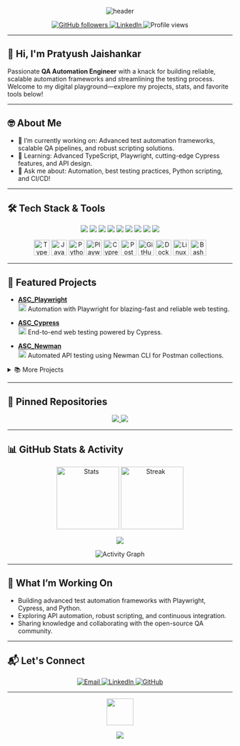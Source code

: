 <!-- Profile README for Pratyush Jaishankar -->

<!-- Banner / Header -->
<p align="center">
  <img src="https://capsule-render.vercel.app/api?type=waving&color=0:0099ff,100:00cc99&height=180&section=header&text=Pratyush%20Jaishankar&fontSize=40&fontAlign=50&fontColor=ffffff" alt="header"/>
</p>

<p align="center">
  <a href="https://github.com/PratyushJaishankar">
    <img src="https://img.shields.io/github/followers/PratyushJaishankar?label=GitHub&style=social" alt="GitHub followers"/>
  </a>
  <a href="https://www.linkedin.com/in/pratyushjaishankar">
    <img src="https://img.shields.io/badge/LinkedIn-0077B5?logo=linkedin&logoColor=white&style=flat-square" alt="LinkedIn"/>
  </a>
  <img src="https://komarev.com/ghpvc/?username=PratyushJaishankar&label=Profile%20views&color=0e75b6&style=flat" alt="Profile views"/>
</p>

---

## 👋 Hi, I'm Pratyush Jaishankar

Passionate **QA Automation Engineer** with a knack for building reliable, scalable automation frameworks and streamlining the testing process.  
Welcome to my digital playground—explore my projects, stats, and favorite tools below!

---

## 🤓 About Me

- 🔭 I’m currently working on: Advanced test automation frameworks, scalable QA pipelines, and robust scripting solutions.
- 🌱 Learning: Advanced TypeScript, Playwright, cutting-edge Cypress features, and API design.
- 💬 Ask me about: Automation, best testing practices, Python scripting, and CI/CD!

---

## 🛠️ Tech Stack & Tools

<p align="center">
  <img src="https://img.shields.io/badge/TypeScript-007ACC?logo=typescript&logoColor=white&style=flat-square"/>
  <img src="https://img.shields.io/badge/JavaScript-F7DF1E?logo=javascript&logoColor=black&style=flat-square"/>
  <img src="https://img.shields.io/badge/Cypress-17202C?logo=cypress&logoColor=white&style=flat-square"/>
  <img src="https://img.shields.io/badge/Playwright-2EAD33?logo=playwright&logoColor=white&style=flat-square"/>
  <img src="https://img.shields.io/badge/Python-3776AB?logo=python&logoColor=white&style=flat-square"/>
  <img src="https://img.shields.io/badge/Postman/Newman-FF6C37?logo=postman&logoColor=white&style=flat-square"/>
  <img src="https://img.shields.io/badge/Docker-2496ED?logo=docker&logoColor=white&style=flat-square"/>
  <img src="https://img.shields.io/badge/Linux-FCC624?logo=linux&logoColor=black&style=flat-square"/>
  <img src="https://img.shields.io/badge/Bash-4EAA25?logo=gnubash&logoColor=white&style=flat-square"/>
</p>

<p align="center">
  <img src="https://cdn.jsdelivr.net/gh/devicons/devicon/icons/typescript/typescript-original.svg" height="35" alt="TypeScript"/>
  <img src="https://cdn.jsdelivr.net/gh/devicons/devicon/icons/javascript/javascript-original.svg" height="35" alt="JavaScript"/>
  <img src="https://cdn.jsdelivr.net/gh/devicons/devicon/icons/python/python-original.svg" height="35" alt="Python"/>
  <img src="https://cdn.jsdelivr.net/gh/devicons/devicon/icons/playwright/playwright-original.svg" height="35" alt="Playwright"/>
  <img src="https://cdn.jsdelivr.net/gh/devicons/devicon/icons/cypressio/cypressio-original.svg" height="35" alt="Cypress"/>
  <img src="https://cdn.jsdelivr.net/gh/devicons/devicon/icons/postman/postman-original.svg" height="35" alt="Postman/Newman"/>
  <img src="https://cdn.jsdelivr.net/gh/devicons/devicon/icons/github/github-original.svg" height="35" alt="GitHub"/>
  <img src="https://cdn.jsdelivr.net/gh/devicons/devicon/icons/docker/docker-original.svg" height="35" alt="Docker"/>
  <img src="https://cdn.jsdelivr.net/gh/devicons/devicon/icons/linux/linux-original.svg" height="35" alt="Linux"/>
  <img src="https://cdn.jsdelivr.net/gh/devicons/devicon/icons/bash/bash-original.svg" height="35" alt="Bash"/>
</p>

---

## 🚀 Featured Projects

- [**ASC_Playwright**](https://github.com/PratyushJaishankar/ASC_Playwright)  
  <img src="https://cdn.jsdelivr.net/gh/devicons/devicon/icons/playwright/playwright-original.svg" height="18"/> Automation with Playwright for blazing-fast and reliable web testing.

- [**ASC_Cypress**](https://github.com/PratyushJaishankar/ASC_Cypress)  
  <img src="https://cdn.jsdelivr.net/gh/devicons/devicon/icons/cypressio/cypressio-original.svg" height="18" alt="Cypress"/> End-to-end web testing powered by Cypress.

- [**ASC_Newman**](https://github.com/PratyushJaishankar/ASC_Newman)  
  <img src="https://cdn.jsdelivr.net/gh/devicons/devicon/icons/postman/postman-original.svg" height="18" alt="Postman/Newman"/> Automated API testing using Newman CLI for Postman collections.


<details>
<summary>📚 More Projects</summary>

- [other cool stuff!](https://github.com/PratyushJaishankar?tab=repositories)

</details>

---

## 📌 Pinned Repositories

<p align="center">
  <a href="https://github.com/PratyushJaishankar/ASC_Playwright">
    <img src="https://github-readme-stats.vercel.app/api/pin/?username=PratyushJaishankar&repo=ASC_Playwright&theme=vue&cache_seconds=1800" />
  </a>
  <a href="https://github.com/PratyushJaishankar/ASC_Cypress">
    <img src="https://github-readme-stats.vercel.app/api/pin/?username=PratyushJaishankar&repo=ASC_Cypress&theme=vue&cache_seconds=1800" />
  </a>
</p>

---

## 📊 GitHub Stats & Activity

<p align="center">
  <img src="https://github-readme-stats.vercel.app/api?username=PratyushJaishankar&show_icons=true&theme=vue&hide_border=true" height="140" alt="Stats"/>
  <img src="https://github-readme-streak-stats.herokuapp.com/?user=PratyushJaishankar&theme=vue&hide_border=true" height="140" alt="Streak"/>
</p>

<p align="center">
  <img src="https://github-profile-trophy.vercel.app/?username=PratyushJaishankar&theme=gruvbox&no-bg=true&margin-w=15"/>
</p>

<p align="center">
  <img src="https://github-readme-activity-graph.vercel.app/graph?username=PratyushJaishankar&theme=vue" alt="Activity Graph"/>
</p>

---

## 🌱 What I’m Working On

- Building advanced test automation frameworks with Playwright, Cypress, and Python.
- Exploring API automation, robust scripting, and continuous integration.
- Sharing knowledge and collaborating with the open-source QA community.

---

## 📬 Let's Connect

<p align="center">
  <a href="mailto:pratjai97@gmail.com">
    <img src="https://img.shields.io/badge/Email-D14836?style=flat-square&logo=gmail&logoColor=white" alt="Email"/>
  </a>
  <a href="https://www.linkedin.com/in/pratyushjaishankar">
    <img src="https://img.shields.io/badge/LinkedIn-0077B5?style=flat-square&logo=linkedin&logoColor=white" alt="LinkedIn"/>
  </a>
  <a href="https://github.com/PratyushJaishankar">
    <img src="https://img.shields.io/badge/GitHub-181717?style=flat-square&logo=github&logoColor=white" alt="GitHub"/>
  </a>
</p>

---

<p align="center">
  <img src="https://media.giphy.com/media/du3J3cXyzhj75IOgvA/giphy.gif" width="60"/>
</p>

<p align="center">
  <img src="https://capsule-render.vercel.app/api?type=waving&color=0:0099ff,100:00cc99&height=100&section=footer"/>
</p>
